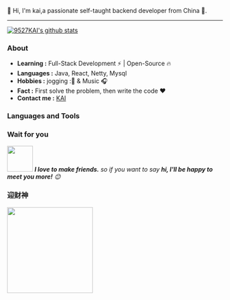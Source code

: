 

👋 Hi, I'm kai,a passionate self-taught backend developer from China 🚀. 

---------------------------------------------------------------------------------------------------------------------------------------------------------------------------------

[![9527KAI's github stats](https://github-readme-stats.vercel.app/api?username=9527KAI&show_icons=true&title_color=fff&icon_color=79ff97&text_color=9f9f9f&bg_color=151515)](https://github.com/9527KAI)


### About

-  **Learning :** Full-Stack Development :zap: | Open-Source :fire:    
-  **Languages :** Java, React, Netty, Mysql
-  **Hobbies :** jogging :🏃 & Music :headphones:
-  **Fact :** First solve the problem, then write the code :heart:
-  **Contact me :** [KAI](mailto:1090897843@qq.com)


### Languages and Tools

 

### Wait for you

<img src="https://media.giphy.com/media/LnQjpWaON8nhr21vNW/giphy.gif" width="60"> <em><b>I love to make friends.</b> so if you want to say <b>hi, I'll be happy to meet you more!</b> 😊</em>

### 迎财神
<img src="https://1688kai.github.io/ImageBed/img202202081825123.jpg" width="200">
